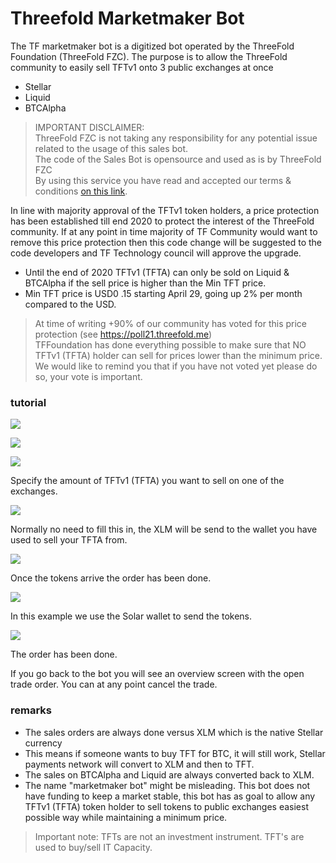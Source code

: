 # Threefold Marketmaker Bot

The TF marketmaker bot is a digitized bot operated by the ThreeFold Foundation (ThreeFold FZC). 
The purpose is to allow the ThreeFold community to easily sell TFTv1 onto 3 public exchanges at once

- Stellar
- Liquid
- BTCAlpha

> IMPORTANT DISCLAIMER: <BR> 
> ThreeFold FZC is not taking any responsibility for any potential issue related to the usage of this sales bot. <br>
> The code of the Sales Bot is opensource and used as is by ThreeFold FZC <BR>
> By using this service you have read and accepted our terms & conditions [on this link](disclaimer.md).

In line with majority approval of the TFTv1 token holders, a price protection has been established till end 2020 to protect the interest of the ThreeFold community. If at any point in time majority of TF Community would want to remove this price protection then this code change will be suggested to the code developers and TF Technology council will approve the upgrade.

- Until the end of 2020 TFTv1 (TFTA) can only be sold on Liquid & BTCAlpha if the sell price is higher than the Min TFT price.
- Min TFT price is USD0 .15 starting April 29, going up 2% per month compared to the USD.


> At time of writing +90% of our community has voted for this price protection (see https://poll21.threefold.me) <BR>
> TFFoundation has done everything possible to make sure that NO TFTv1 (TFTA) holder can sell for prices lower than the minimum price. <BR>
> We would like to remind you that if you have not voted yet please do so, your vote is important.<BR>


### tutorial

![](./img/mm_bot1.png)

![](./img/mm_bot2.png)

![](./img/mm_bot3.png)

Specify the amount of TFTv1 (TFTA) you want to sell on one of the exchanges.

![](./img/mm_bot4.png)

Normally no need to fill this in, the XLM will be send to the wallet you have used to sell your TFTA from.

![](./img/mm_bot5.png)

Once the tokens arrive the order has been done.

![](./img/mm_bot7.png)

In this example we use the Solar wallet to send the tokens.

![](./img/mm_bot8.png)

The order has been done.

If you go back to the bot you will see an overview screen with the open trade order.
You can at any point cancel the trade.

### remarks

- The sales orders are always done versus XLM which is the native Stellar currency
- This means if someone wants to buy TFT for BTC, it will still work, Stellar payments network will convert to XLM and then to TFT. 
- The sales on BTCAlpha and Liquid are always converted back to XLM.
- The name "marketmaker bot" might be misleading. This bot does not have funding to keep a market stable, this bot has as goal to allow any TFTv1 (TFTA) token holder to sell tokens to public exchanges easiest possible way while maintaining a minimum price.


> Important note: TFTs are not an investment instrument. TFT's are used to buy/sell IT Capacity.
